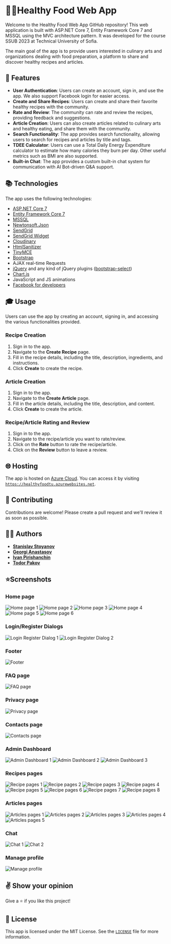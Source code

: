# **🥑🍴Healthy Food Web App**

Welcome to the Healthy Food Web App GitHub repository! This web application is built with ASP.NET Core 7, Entity Framework Core 7 and MSSQL using the MVC architecture pattern. It was developed for the course SSUB 2023 at Technical University of Sofia.

The main goal of the app is to provide users interested in culinary arts and organizations dealing with food preparation, a platform to share and discover healthy recipes and articles.


## **🌟 Features**



* **User Authentication**: Users can create an account, sign in, and use the app. We also support Facebook login for easier access.
* **Create and Share Recipes**: Users can create and share their favorite healthy recipes with the community.
* **Rate and Review**: The community can rate and review the recipes, providing feedback and suggestions.
* **Article Creation**: Users can also create articles related to culinary arts and healthy eating, and share them with the community.
* **Search Functionality**: The app provides search functionality, allowing users to search for recipes and articles by title and tags.
* **TDEE Calculator**: Users can use a Total Daily Energy Expenditure calculator to estimate how many calories they burn per day. Other useful metrics such as BMI are also supported.
* **Built-in Chat**: The app provides a custom built-in chat system for communication with AI Bot-driven Q&A support.


## **📚 Technologies**

The app uses the following technologies:



* [ASP.NET Core 7](https://learn.microsoft.com/en-us/aspnet/core/release-notes/aspnetcore-7.0?view=aspnetcore-7.0)
* [Entity Framework Core 7](https://learn.microsoft.com/en-us/ef/core/what-is-new/ef-core-7.0/whatsnew)
* [MSSQL](https://www.microsoft.com/en-us/sql-server/sql-server-downloads)
* [Newtonsoft.Json](https://www.nuget.org/packages/Newtonsoft.Json/)
* [SendGrid](https://github.com/sendgrid)
* [SendGrid Widget](https://sgwidget.com/)
* [Cloudinary](https://github.com/cloudinary/CloudinaryDotNet)
* [HtmlSanitizer](https://github.com/mganss/HtmlSanitizer)
* [TinyMCE](https://github.com/tinymce/)
* [Bootstrap](https://github.com/twbs/bootstrap)
* AJAX real-time Requests
* [jQuery](https://github.com/jquery/jquery) and any kind of jQuery plugins ([bootstrap-select](https://developer.snapappointments.com/bootstrap-select/))
* [Chart.js](https://github.com/chartjs/Chart.js)
* JavaScript and JS animations
* [Facebook for developers](https://developers.facebook.com)


## **🎓 Usage**

Users can use the app by creating an account, signing in, and accessing the various functionalities provided.


### **Recipe Creation**



1. Sign in to the app.
2. Navigate to the **Create Recipe** page.
3. Fill in the recipe details, including the title, description, ingredients, and instructions.
4. Click **Create** to create the recipe.


### **Article Creation**



1. Sign in to the app.
2. Navigate to the **Create Article** page.
3. Fill in the article details, including the title, description, and content.
4. Click **Create** to create the article.


### **Recipe/Article Rating and Review**



1. Sign in to the app.
2. Navigate to the recipe/article you want to rate/review.
3. Click on the **Rate** button to rate the recipe/article.
4. Click on the **Review** button to leave a review.


## **🌐 Hosting**

The app is hosted on [Azure Cloud](https://azure.microsoft.com/en-us). You can access it by visiting <code>https://healthyfoodtu.azurewebsites.net</code>.


## **🤝 Contributing**

Contributions are welcome! Please create a pull request and we'll review it as soon as possible.


## 🧑‍💻 **Authors**



* **[Stanislav Stoyanov](https://github.com/stanislavstoyanov99)**
* **[Georgi Anastasov](https://github.com/georgianastasov)**
* **[Ivan Pirishanchin](https://github.com/energyuser)**
* **[Todor Pakov](https://github.com/trpakov)**


## ⭐**Screenshots**

### Home page
![Home page 1](https://github.com/stanislavstoyanov99/HealthyFood/blob/master/Screenshots/home-page-1.jpg)
![Home page 2](https://github.com/stanislavstoyanov99/HealthyFood/blob/master/Screenshots/home-page-2.jpg)
![Home page 3](https://github.com/stanislavstoyanov99/HealthyFood/blob/master/Screenshots/home-page-3.jpg)
![Home page 4](https://github.com/stanislavstoyanov99/HealthyFood/blob/master/Screenshots/home-page-4.jpg)
![Home page 5](https://github.com/stanislavstoyanov99/HealthyFood/blob/master/Screenshots/home-page-5.jpg)
![Home page 6](https://github.com/stanislavstoyanov99/HealthyFood/blob/master/Screenshots/home-page-6.jpg)

### Login/Register Dialogs
![Login Register Dialog 1](https://github.com/stanislavstoyanov99/HealthyFood/blob/master/Screenshots/login-page-1.jpg)
![Login Register Dialog 2](https://github.com/stanislavstoyanov99/HealthyFood/blob/master/Screenshots/register-page-1.jpg)

### Footer
![Footer](https://github.com/stanislavstoyanov99/HealthyFood/blob/master/Screenshots/home-page-7.jpg)

### FAQ page
![FAQ page](https://github.com/stanislavstoyanov99/HealthyFood/blob/master/Screenshots/faq-page-1.jpg)

### Privacy page
![Privacy page](https://github.com/stanislavstoyanov99/HealthyFood/blob/master/Screenshots/privacy-page-1.jpg)

### Contacts page
![Contacts page](https://github.com/stanislavstoyanov99/HealthyFood/blob/master/Screenshots/contacts-page-1.jpg)

### Admin Dashboard
![Admin Dashboard 1](https://github.com/stanislavstoyanov99/HealthyFood/blob/master/Screenshots/admin-dashboard-1.jpg)
![Admin Dashboard 2](https://github.com/stanislavstoyanov99/HealthyFood/blob/master/Screenshots/admin-dashboard-2.jpg)
![Admin Dashboard 3](https://github.com/stanislavstoyanov99/HealthyFood/blob/master/Screenshots/admin-dashboard-3.jpg)

### Recipes pages
![Recipe pages 1](https://github.com/stanislavstoyanov99/HealthyFood/blob/master/Screenshots/create-recipe-review.jpg)
![Recipe pages 2](https://github.com/stanislavstoyanov99/HealthyFood/blob/master/Screenshots/edit-own-recipe.jpg)
![Recipe pages 3](https://github.com/stanislavstoyanov99/HealthyFood/blob/master/Screenshots/recipes-page-1jpg)
![Recipe pages 4](https://github.com/stanislavstoyanov99/HealthyFood/blob/master/Screenshots/recipes-details-page-1.jpg)
![Recipe pages 5](https://github.com/stanislavstoyanov99/HealthyFood/blob/master/Screenshots/recipes-details-page-2.jpg)
![Recipe pages 6](https://github.com/stanislavstoyanov99/HealthyFood/blob/master/Screenshots/already-created-review.jpg)
![Recipe pages 7](https://github.com/stanislavstoyanov99/HealthyFood/blob/master/Screenshots/submit-recipe-page.jpg)
![Recipe pages 8](https://github.com/stanislavstoyanov99/HealthyFood/blob/master/Screenshots/view-own-recipes.jpg)

### Articles pages
![Articles pages 1](https://github.com/stanislavstoyanov99/HealthyFood/blob/master/Screenshots/articles-page-1.jpg)
![Articles pages 2](https://github.com/stanislavstoyanov99/HealthyFood/blob/master/Screenshots/articles-details-page-1.jpg)
![Articles pages 3](https://github.com/stanislavstoyanov99/HealthyFood/blob/master/Screenshots/articles-details-page-2.jpg)
![Articles pages 4](https://github.com/stanislavstoyanov99/HealthyFood/blob/master/Screenshots/articles-comments.jpg)
![Articles pages 5](https://github.com/stanislavstoyanov99/HealthyFood/blob/master/Screenshots/articles-search-page.jpg)

### Chat
![Chat 1](https://github.com/stanislavstoyanov99/HealthyFood/blob/master/Screenshots/chat-1.jpg)
![Chat 2](https://github.com/stanislavstoyanov99/HealthyFood/blob/master/Screenshots/chat-2.jpg)

### Manage profile
![Manage profile](https://github.com/stanislavstoyanov99/HealthyFood/blob/master/Screenshots/manage-profile.jpg)


## **✌️ Show your opinion**

Give a ⭐ if you like this project!


## **📝 License**

This app is licensed under the MIT License. See the <code>[LICENSE](https://github.com/stanislavstoyanov99/HealthyFood/blob/main/LICENSE)</code> file for more information.
